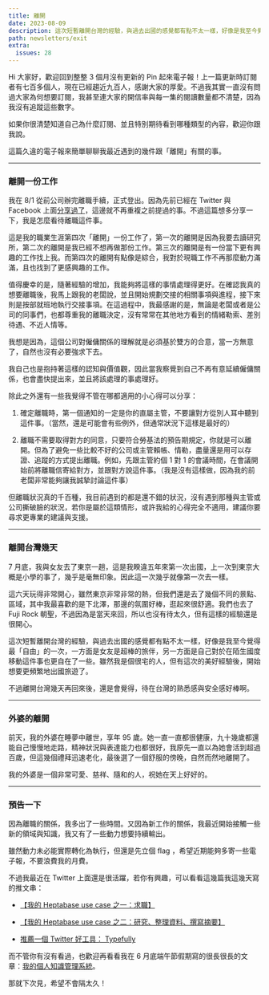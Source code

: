 ```yaml
---
title: 離開
date: 2023-08-09
description: 這次短暫離開台灣的經驗，與過去出國的感覺都有點不太一樣，好像是我至今覺得最「自由」的一次，一方面是女友是超棒的旅伴，另一方面是自己對於在陌生國度移動這件事也更自在了一些。雖然我是個很宅的人，但有這次的美好經驗後，開始想要更頻繁地出國旅遊了。
path: newsletters/exit
extra:
  issues: 28
---
```


Hi 大家好，歡迎回到整整 3 個月沒有更新的 Pin 起來電子報！上一篇更新時訂閱者有七百多個人，現在已經趨近九百人，感謝大家的厚愛。不過我其實一直沒有問過大家為何想要訂閱，我甚至連大家的開信率與每一集的閱讀數量都不清楚，因為我沒有追蹤這些數字。

如果你很清楚知道自己為什麼訂閱、並且特別期待看到哪種類型的內容，歡迎你跟我說。

這篇久違的電子報來簡單聊聊我最近遇到的幾件跟「離開」有關的事。

<!-- more -->

---

### 離開一份工作

我在 8/1 從前公司辦完離職手續，正式登出。因為先前已經在 Twitter 與 Facebook 上面[分享過了](https://twitter.com/WuPingJu/status/1686395947600039936)，這邊就不再重複之前提過的事。不過這篇想多分享一下，我是怎麼看待離職這件事。

這是我的職業生涯第四次「離開」一份工作了，第一次的離開是因為我要去讀研究所，第二次的離開是我已經不想再做那份工作。第三次的離開是有一份當下更有興趣的工作找上我。而第四次的離開有點像是綜合，我對於現職工作不再那麼動力滿滿，且也找到了更感興趣的工作。

值得慶幸的是，隨著經驗的增加，我能夠將這樣的事情處理得更好。在確認我真的想要離職後，我馬上跟我的老闆說，並且開始規劃交接的相關事項與進程，接下來則是按部就班地執行交接事項。在這過程中，我最感謝的是，無論是老闆或者是公司的同事們，也都尊重我的離職決定，沒有常常在其他地方看到的情緒勒索、差別待遇、不近人情等。

我想是因為，這個公司對僱傭關係的理解就是必須基於雙方的合意，當一方無意了，自然也沒有必要強求下去。

我自己也是抱持著這樣的認知與價值觀，因此當我察覺到自己不再有意延續僱傭關係，也會盡快提出來，並且將該處理的事處理好。

除此之外還有一些我覺得不管在哪都適用的小心得可以分享：

1. 確定離職時，第一個通知的一定是你的直屬主管，不要讓對方從別人耳中聽到這件事。（當然，還是可能會有些例外，但通常狀況下這樣是最好的）

2. 離職不需要取得對方的同意，只要符合勞基法的預告期規定，你就是可以離開。但為了避免一些比較不好的公司或主管賴帳、情勒，盡量還是用可以存證、追蹤的方式提出離職。例如，先跟主管約個 1 對 1 的會議時間，在會議開始前將離職信寄給對方，並跟對方說這件事。（我是沒有這樣做，因為我的前老闆非常能夠讓我誠摯討論這件事）


但離職狀況真的千百種，我目前遇到的都是還不錯的狀況，沒有遇到那種與主管或公司撕破臉的狀況，若你是屬於這類情形，或許我給的心得完全不適用，建議你要尋求更專業的建議與支援。

---

### 離開台灣幾天

7 月底，我與女友去了東京一趟，這是我睽違五年來第一次出國，上一次到東京大概是小學的事了，幾乎是毫無印象。因此這一次幾乎就像第一次去一樣。

這六天玩得非常開心，雖然東京非常非常的熱，但我們還是去了幾個不同的景點、區域，其中我最喜歡的是下北澤，那邊的氛圍好棒，逛起來很舒適。我們也去了 Fuji Rock 朝聖，不過因為是當天來回，所以也沒有待太久，但有這樣的經驗還是很開心。

這次短暫離開台灣的經驗，與過去出國的感覺都有點不太一樣，好像是我至今覺得最「自由」的一次，一方面是女友是超棒的旅伴，另一方面是自己對於在陌生國度移動這件事也更自在了一些。雖然我是個很宅的人，但有這次的美好經驗後，開始想要更頻繁地出國旅遊了。

不過離開台灣幾天再回來後，還是會覺得，待在台灣的熟悉感與安全感好棒啊。

---

### 外婆的離開

前天，我的外婆在睡夢中離世，享年 95 歲。她一直一直都很健康，九十幾歲都還能自己慢慢地走路，精神狀況與表達能力也都很好，我原先一直以為她會活到超過百歲，但這幾個禮拜迅速老化，最後選了一個舒服的傍晚，自然而然地離開了。

我的外婆是一個非常可愛、慈祥、隨和的人，祝她在天上好好的。

---

### 預告一下

因為離職的關係，我多出了一些時間。又因為新工作的關係，我最近開始接觸一些新的領域與知識，我又有了一些動力想要持續輸出。

雖然動力未必能實際轉化為執行，但還是先立個 flag ，希望近期能夠多寄一些電子報，不要浪費我的月費。

不過我最近在 Twitter 上面還是很活躍，若你有興趣，可以看看這幾篇我這幾天寫的推文串：

- [【我的 Heptabase use case 之一：求職】](https://twitter.com/WuPingJu/status/1688202424312639488)

- [【我的 Heptabase use case 之二：研究、整理資料、撰寫摘要】](https://twitter.com/WuPingJu/status/1688473134406782976)

- [推薦一個 Twitter 好工具： Typefully](https://twitter.com/WuPingJu/status/1688914091866529792)

而不管你有沒有看過，也歡迎再看看我在 6 月底端午節假期寫的很長很長的文章：[我的個人知識管理系統](https://pinchlime.com/blog/my-personal-knowledge-management-system-2023/)。


那就下次見，希望不會隔太久！
